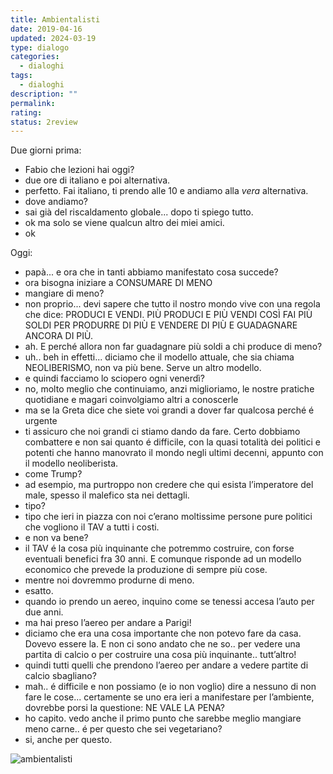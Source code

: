 ```yaml
---
title: Ambientalisti
date: 2019-04-16
updated: 2024-03-19
type: dialogo
categories:
  - dialoghi
tags:
  - dialoghi
description: ""
permalink: 
rating: 
status: 2review
---
```


Due giorni prima:

- Fabio che lezioni hai oggi?
- due ore di italiano e poi alternativa.
- perfetto. Fai italiano, ti prendo alle 10 e andiamo alla _vera_ alternativa.
- dove andiamo?
- sai già del riscaldamento globale... dopo ti spiego tutto.
- ok ma solo se viene qualcun altro dei miei amici.
- ok

Oggi:

- papà... e ora che in tanti abbiamo manifestato cosa succede?
- ora bisogna iniziare a CONSUMARE DI MENO
- mangiare di meno?
- non proprio... devi sapere che tutto il nostro mondo vive con una regola che dice: PRODUCI E VENDI. PIÙ PRODUCI E PIÙ VENDI COSÌ FAI PIÙ SOLDI PER PRODURRE DI PIÙ E VENDERE DI PIÙ E GUADAGNARE ANCORA DI PIÙ.
- ah. E perché allora non far guadagnare più soldi a chi produce di meno?
- uh.. beh in effetti... diciamo che il modello attuale, che sia chiama NEOLIBERISMO, non va più bene. Serve un altro modello.
- e quindi facciamo lo sciopero ogni venerdì?
- no, molto meglio che continuiamo, anzi miglioriamo, le nostre pratiche quotidiane e magari coinvolgiamo altri a conoscerle
- ma se la Greta dice che siete voi grandi a dover far qualcosa perché é urgente
- ti assicuro che noi grandi ci stiamo dando da fare. Certo dobbiamo combattere e non sai quanto é difficile, con la quasi totalità dei politici e potenti che hanno manovrato il mondo negli ultimi decenni, appunto con il modello neoliberista.
- come Trump?
- ad esempio, ma purtroppo non credere che qui esista l’imperatore del male, spesso il malefico sta nei dettagli.
- tipo?
- tipo che ieri in piazza con noi c’erano moltissime persone pure politici che vogliono il TAV a tutti i costi.
- e non va bene?
- il TAV é la cosa più inquinante che potremmo costruire, con forse eventuali benefici fra 30 anni. E comunque risponde ad un modello economico che prevede la produzione di sempre più cose.
- mentre noi dovremmo produrne di meno.
- esatto.
- quando io prendo un aereo, inquino come se tenessi accesa l’auto per due anni.
- ma hai preso l’aereo per andare a Parigi!
- diciamo che era una cosa importante che non potevo fare da casa. Dovevo essere la. E non ci sono andato che ne so.. per vedere una partita di calcio o per costruire una cosa più inquinante.. tutt’altro!
- quindi tutti quelli che prendono l’aereo per andare a vedere partite di calcio sbagliano?
- mah.. é difficile e non possiamo (e io non voglio) dire a nessuno di non fare le cose... certamente se uno era ieri a manifestare per l’ambiente, dovrebbe porsi la questione: NE VALE LA PENA?
- ho capito. vedo anche il primo punto che sarebbe meglio mangiare meno carne.. é per questo che sei vegetariano?
- si, anche per questo.

![ambientalisti](../../../assets/img/dialoghi/ambientalisti.jpg)
